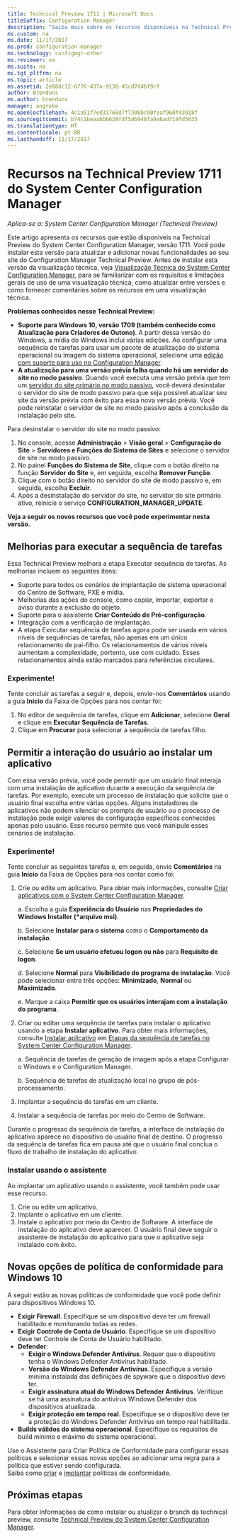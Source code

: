 ```yaml
---
title: Technical Preview 1711 | Microsoft Docs
titleSuffix: Configuration Manager
description: "Saiba mais sobre os recursos disponíveis na Technical Preview versão 1711 do System Center Configuration Manager."
ms.custom: na
ms.date: 11/17/2017
ms.prod: configuration-manager
ms.technology: configmgr-other
ms.reviewer: na
ms.suite: na
ms.tgt_pltfrm: na
ms.topic: article
ms.assetid: 2e68dc12-6776-437a-9138-45cd7d4bf9cf
author: Brenduns
ms.author: brenduns
manager: angrobe
ms.openlocfilehash: 4c1a51f7ed31768d7f7308bc00feaf960f43918f
ms.sourcegitcommit: b74c1beaabbb628fdf5d6948fa9a6ad719fd5035
ms.translationtype: HT
ms.contentlocale: pt-BR
ms.lasthandoff: 11/17/2017
---
```

# <a name="capabilities-in-technical-preview-1711-for-system-center-configuration-manager"></a>Recursos na Technical Preview 1711 do System Center Configuration Manager

*Aplica-se a: System Center Configuration Manager (Technical Preview)*

Este artigo apresenta os recursos que estão disponíveis na Technical Preview do System Center Configuration Manager, versão 1711. Você pode instalar esta versão para atualizar e adicionar novas funcionalidades ao seu site do Configuration Manager Technical Preview. Antes de instalar esta versão da visualização técnica, veja [Visualização Técnica do System Center Configuration Manager](../../core/get-started/technical-preview.md), para se familiarizar com os requisitos e limitações gerais de uso de uma visualização técnica, como atualizar entre versões e como fornecer comentários sobre os recursos em uma visualização técnica.     


<!--  Known Issues Template   
**Known Issues in this Technical Preview:**
-   **Issue Name**. Details
    Workaround details.
-->
**Problemas conhecidos nesse Technical Preview:**
-   **Suporte para Windows 10, versão 1709 (também conhecido como Atualização para Criadores de Outono)**.  A partir dessa versão do Windows, a mídia do Windows inclui várias edições. Ao configurar uma sequência de tarefas para usar um pacote de atualização do sistema operacional ou imagem do sistema operacional, selecione uma [edição com suporte para uso no Configuration Manager](/sccm/core/plan-design/configs/support-for-windows-10#windows-10-as-a-client).
-   **A atualização para uma versão prévia falha quando há um servidor do site no modo passivo**. Quando você executa uma versão prévia que tem um [servidor do site primário no modo passivo](/sccm/core/get-started/capabilities-in-technical-preview-1706#site-server-role-high-availability), você deverá desinstalar o servidor do site de modo passivo para que seja possível atualizar seu site da versão prévia com êxito para essa nova versão prévia. Você pode reinstalar o servidor de site no modo passivo após a conclusão da instalação pelo site.

  Para desinstalar o servidor do site no modo passivo:
  1. No console, acesse **Administração** > **Visão geral** > **Configuração do Site** > **Servidores e Funções do Sistema de Sites** e selecione o servidor de site no modo passivo.
  2. No painel **Funções do Sistema de Site**, clique com o botão direito na função **Servidor do Site** e, em seguida, escolha **Remover Função**.
  3. Clique com o botão direito no servidor do site de modo passivo e, em seguida, escolha **Excluir**.
  4. Após a desinstalação do servidor do site, no servidor do site primário ativo, reinicie o serviço **CONFIGURATION_MANAGER_UPDATE**.

**Veja a seguir os novos recursos que você pode experimentar nesta versão.**  

<!--  Section Template
##  FEATURE
### Procedure 1
### Try it out!  
 Try to complete the following tasks and then send us **Feedback** from the **Home** tab of the Ribbon to let us know how it worked:
 -  Task 1
 -  Task 2              
-->

## <a name="improvements-to-run-task-sequence"></a>Melhorias para executar a sequência de tarefas
<!-- 1261338 -->

Essa Technical Preview melhora a etapa Executar sequência de tarefas. As melhorias incluem os seguintes itens:

 - Suporte para todos os cenários de implantação de sistema operacional do Centro de Software, PXE e mídia.
 - Melhorias das ações do console, como copiar, importar, exportar e aviso durante a exclusão do objeto.
 - Suporte para o assistente **Criar Conteúdo de Pré-configuração**.
 - Integração com a verificação de implantação.
 - A etapa Executar sequência de tarefas agora pode ser usada em vários níveis de sequências de tarefas, não apenas em um único relacionamento de pai-filho. Os relacionamentos de vários níveis aumentam a complexidade, portento, use com cuidado. Esses relacionamentos ainda estão marcados para referências circulares.

### <a name="try-it-out"></a>Experimente!  

Tente concluir as tarefas a seguir e, depois, envie-nos **Comentários** usando a guia **Início** da Faixa de Opções para nos contar foi:

1. No editor de sequência de tarefas, clique em **Adicionar**, selecione **Geral** e clique em **Executar Sequência de Tarefas**.
2. Clique em **Procurar** para selecionar a sequência de tarefas filho.

## <a name="allow-user-interaction-when-installing-an-application----1356976---"></a>Permitir a interação do usuário ao instalar um aplicativo <!-- 1356976 -->

Com essa versão prévia, você pode permitir que um usuário final interaja com uma instalação de aplicativo durante a execução da sequência de tarefas. Por exemplo, execute um processo de instalação que solicite que o usuário final escolha entre várias opções. Alguns instaladores de aplicativos não podem silenciar os prompts de usuário ou o processo de instalação pode exigir valores de configuração específicos conhecidos apenas pelo usuário. Esse recurso permite que você manipule esses cenários de instalação.

### <a name="try-it-out"></a>Experimente!

Tente concluir as seguintes tarefas e, em seguida, envie **Comentários** na guia **Início** da Faixa de Opções para nos contar como foi:

1.  Crie ou edite um aplicativo. Para obter mais informações, consulte [Criar aplicativos com o System Center Configuration Manager](/sccm/apps/deploy-use/create-applications).

    a. Escolha a guia **Experiência do Usuário** nas **Propriedades do Windows Installer (\*arquivo msi)**.

    b. Selecione **Instalar para o sistema** como o **Comportamento da instalação**.

    c. Selecione **Se um usuário efetuou logon ou não** para **Requisito de logon**.

    d. Selecione **Normal** para **Visibilidade do programa de instalação**. Você pode selecionar entre três opções: **Minimizado**, **Normal** ou **Maximizado**.

    e. Marque a caixa **Permitir que os usuários interajam com a instalação do programa**.

2.  Criar ou editar uma sequência de tarefas para instalar o aplicativo usando a etapa **Instalar aplicativo**. Para obter mais informações, consulte [Instalar aplicativo](/sccm/osd/understand/task-sequence-steps#BKMK_InstallApplication) em [Etapas da sequência de tarefas no System Center Configuration Manager](/sccm/osd/understand/task-sequence-steps).

    a. Sequência de tarefas de geração de imagem após a etapa Configurar o Windows e o Configuration Manager.

    b. Sequência de tarefas de atualização local no grupo de pós-processamento.

3.  Implantar a sequência de tarefas em um cliente.
4.  Instalar a sequência de tarefas por meio do Centro de Software.

Durante o progresso da sequência de tarefas, a interface de instalação do aplicativo aparece no dispositivo do usuário final de destino. O progresso da sequência de tarefas fica em pausa até que o usuário final conclua o fluxo de trabalho de instalação do aplicativo.

### <a name="install-using-the-wizard"></a>Instalar usando o assistente

Ao implantar um aplicativo usando o assistente, você também pode usar esse recurso.

1. Crie ou edite um aplicativo.
2. Implante o aplicativo em um cliente.
3. Instale o aplicativo por meio do Centro de Software. A interface de instalação do aplicativo deve aparecer. O usuário final deve seguir o assistente de instalação do aplicativo para que o aplicativo seja instalado com êxito.

## <a name="new-compliance-policy-options-for-windows-10"></a>Novas opções de política de conformidade para Windows 10
A seguir estão as novas políticas de conformidade que você pode definir para dispositivos Windows 10.
- **Exigir Firewall**.  Especifique se um dispositivo deve ter um firewall habilitado e monitorando todas as redes.
- **Exigir Controle de Conta de Usuário**. Especifique se um dispositivo deve ter Controle de Conta de Usuário habilitado.
- **Defender**:
  - **Exigir o Windows Defender Antivírus**.  Requer que o dispositivo tenha o Windows Defender Antivírus habilitado.
  - **Versão do Windows Defender Antivírus**.  Especifique a versão mínima instalada das definições de spyware que o dispositivo deve ter.
  - **Exigir assinatura atual do Windows Defender Antivírus**. Verifique se há uma assinatura do antivírus Windows Defender dos dispositivos atualizada.
  - **Exigir proteção em tempo real**.  Especifique se o dispositivo deve ter a proteção do Windows Defender Antivírus em tempo real habilitada.
- **Builds válidos do sistema operacional**.  Especifique os requisitos de build mínimo e máximo do sistema operacional.  

Use o Assistente para Criar Política de Conformidade para configurar essas políticas e selecionar essas novas opções ao adicionar uma regra para a política que estiver sendo configurada.  
Saiba como [criar](/sccm/mdm/deploy-use/create-compliance-policy#create-a-compliance-policy) e [implantar](/sccm/mdm/deploy-use/create-compliance-policy#deploy-a-compliance-policy) políticas de conformidade.




<!-- When we have another H2 in this topic, Add this Next Steps section back in.  -->

## <a name="next-steps"></a>Próximas etapas
Para obter informações de como instalar ou atualizar o branch da technical preview, consulte [Technical Preview do System Center Configuration Manager](/sccm/core/get-started/technical-preview).    
